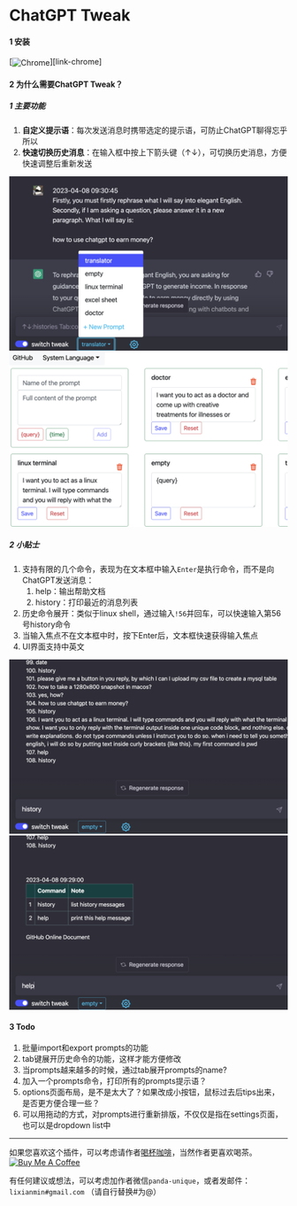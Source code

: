 

# ChatGPT Tweak




#### 1 安装

[<img src="https://user-images.githubusercontent.com/3750161/214147732-c75e96a4-48a4-4b64-b407-c2402e899a75.PNG" height="67" alt="Chrome" valign="middle">][link-chrome] 



#### 2 为什么需要ChatGPT Tweak？

##### 1 主要功能

1. **自定义提示语**：每次发送消息时携带选定的提示语，可防止ChatGPT聊得忘乎所以
2. **快速切换历史消息**：在输入框中按上下箭头键（↑↓），可切换历史消息，方便快速调整后重新发送

<img src="./src/assets/images/content.png" style="zoom:100%" />

<img src="./src/assets/images/options.png" style="zoom:100%" />



##### 2 小贴士

1. 支持有限的几个命令，表现为在文本框中输入`Enter`是执行命令，而不是向ChatGPT发送消息：
   1. help：输出帮助文档
   2. history：打印最近的消息列表
2. 历史命令展开：类似于linux shell，通过输入`!56`并回车，可以快速输入第56号history命令
3. 当输入焦点不在文本框中时，按下Enter后，文本框快速获得输入焦点
4. UI界面支持中英文



<img src="./src/assets/images/history.png" style="zoom:100%" />

<img src="./src/assets/images/help.png" style="zoom:100%" />



#### 3 Todo

1. 批量import和export prompts的功能
2. tab键展开历史命令的功能，这样才能方便修改
3. 当prompts越来越多的时候，通过tab展开prompts的name? 
4. 加入一个prompts命令，打印所有的prompts提示语？
5. options页面布局，是不是太大了？如果改成小按钮，鼠标过去后tips出来， 是否更方便合理一些？
6. 可以用拖动的方式，对prompts进行重新排版，不仅仅是指在settings页面，也可以是dropdown list中


---


如果您喜欢这个插件，可以考虑请作者[喝杯咖啡](https://www.buymeacoffee.com/lixianmin)，当然作者更喜欢喝茶。[<a href="https://www.buymeacoffee.com/lixianmin" target="_blank"><img src="https://cdn.buymeacoffee.com/buttons/v2/default-yellow.png" height="45px" width="162px" alt="Buy Me A Coffee"></a>](https://www.buymeacoffee.com/anzorq)

有任何建议或想法，可以考虑加作者微信`panda-unique`，或者发邮件：`lixianmin#gmail.com` （请自行替换#为@）